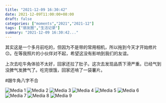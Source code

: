 ```yaml
---
title: "2021-12-09 16:30:42"
date: 2021-12-09T11:00:00+08:00
draft: false
categories: ["moments","2021","2021-12"]
tags: ["朋友圈","生活记录"]
summary: "2021-12-09 16:30:42..."
---
```


其实这是一个多月前吃的，但因为不是带的常用相机，所以拖到今天才开始修片😔。在等我照片的小伙伴对不起，希望这没有影响到我们的友谊。

上次去吃牛角体验不太好，回家还拉了肚子。这次去发现品质下滑严重。已经气到没脾气发脾气了。吃完很饿，回家还啃了一袋薯片。

#跟牛角八字不合

![Media 1](/Moments/photos/2021-12-09/202112091630420.jpg)
![Media 2](/Moments/photos/2021-12-09/202112091630421.jpg)
![Media 3](/Moments/photos/2021-12-09/202112091630422.jpg)
![Media 4](/Moments/photos/2021-12-09/202112091630423.jpg)
![Media 5](/Moments/photos/2021-12-09/202112091630424.jpg)
![Media 6](/Moments/photos/2021-12-09/202112091630425.jpg)
![Media 7](/Moments/photos/2021-12-09/202112091630426.jpg)
![Media 8](/Moments/photos/2021-12-09/202112091630427.jpg)
![Media 9](/Moments/photos/2021-12-09/202112091630428.jpg)

